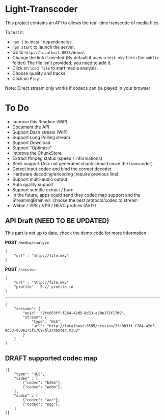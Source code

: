 # Light-Transcoder

This project contains an API to allows the real-time transcode of media files.  

To test it:

- `npm i` to install dependencies.
- `npm start` to launch the server.
- Go to `http://localhost:8585/demo/`.
- Change the link if needed (By default it uses a `test.mkv` file in the `public` folder) The file isn't provided, you need to add it.
- Click on  `load file` to start media analysis.
- Choose quality and tracks
- Click on `Play!`.

Note: Direct stream only works if codecs can be played in your browser

# To Do
- Improve this Readme (WiP)
- Document the API
- Support Dash stream (WiP)
- Support Long Polling stream
- Support Download
- Support "Optimize"
- Improve the ChunkStore
- Extract ffmpeg status (speed / informations)
- Seek support (Ask not generated chunk should move the transcoder)
- Detect input codec and bind the correct decoder
- Hardware decoding/encoding (require previous line)
- Support multi-audio output
- Auto quality support
- Support subtitle extract / burn
- In the future, apps could send they codec map support and the StreamingBrain will choose the best protocol/codec to stream
- Webm / VP8 / VP9 / HEVC profiles (AV1?)

## API Draft (NEED TO BE UPDATED)

This part is not up to date, check the demo code for more information 

**POST** `/media/analyze`
```
{
    "url" : "http://file.mkv"
}
```

**POST** `/session`
```
{
    "url" : "http://file.mkv"
    "profile" : 5 // profile id
}
```
--------
```
{
    "session": {
        "uuid": "2fc083ff-f264-42d5-8d53-a50e175f1769",
        "stream": {
            "type": "HLS",
            "url": "http://localhost:8585/session/2fc083ff-f264-42d5-8d53-a50e175f1769/hls/master.m3u8"
        }
    }
}
```

## DRAFT supported codec map

```
[{
    "type": "HLS",
    "video" : [
        {"codec": "h264"},
        {"codec": "webm"},
    ],
    "audio" : [
        {"codec": "aac"},
        {"codec": "ogg"},
    ]
}]
```